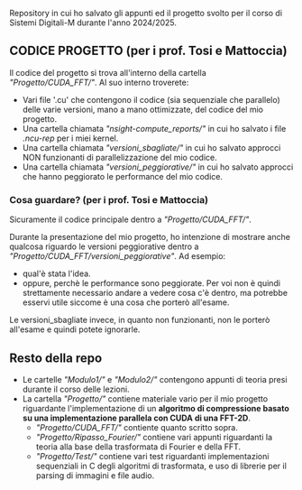 Repository in cui ho salvato gli appunti ed il progetto svolto per il corso di Sistemi Digitali-M durante l'anno 2024/2025.

## CODICE PROGETTO (per i prof. Tosi e Mattoccia)
Il codice del progetto si trova all'interno della cartella *"Progetto/CUDA_FFT/"*. Al suo interno troverete:
- Vari file '.cu' che contengono il codice (sia sequenziale che parallelo) delle varie versioni, mano a mano ottimizzate, del codice del mio progetto.
- Una cartella chiamata *"nsight-compute_reports/"* in cui ho salvato i file *.ncu-rep* per i miei kernel.
- Una cartella chiamata *"versioni_sbagliate/"* in cui ho salvato approcci NON funzionanti di parallelizzazione del mio codice.
- Una cartella chiamata *"versioni_peggiorative/"* in cui ho salvato approcci che hanno peggiorato le performance del mio codice.

### Cosa guardare? (per i prof. Tosi e Mattoccia)
Sicuramente il codice principale dentro a *"Progetto/CUDA_FFT/"*.

Durante la presentazione del mio progetto, ho intenzione di mostrare anche qualcosa riguardo le versioni peggiorative dentro a *"Progetto/CUDA_FFT/versioni_peggiorative"*. Ad esempio:
- qual'è stata l'idea.
- oppure, perchè le performance sono peggiorate.
Per voi non è quindi strettamente necessario andare a vedere cosa c'è dentro, ma potrebbe esservi utile siccome è una cosa che porterò all'esame.

Le versioni_sbagliate invece, in quanto non funzionanti, non le porterò all'esame e quindi potete ignorarle.

## Resto della repo
- Le cartelle *"Modulo1/"* e *"Modulo2/"* contengono appunti di teoria presi durante il corso delle lezioni.
- La cartella *"Progetto/"* contiene materiale vario per il mio progetto riguardante l'implementazione di un **algoritmo di compressione basato su una implementazione parallela con CUDA di una FFT-2D**.
  - *"Progetto/CUDA_FFT/"* contiente quanto scritto sopra.
  - *"Progetto/Ripasso_Fourier/"* contiene vari appunti riguardanti la teoria alla base della trasformata di Fourier e della FFT.
  - *"Progetto/Test/"* contiene vari test riguardanti implementazioni sequenziali in C degli algoritmi di trasformata, e uso di librerie per il parsing di immagini e file audio.
 
